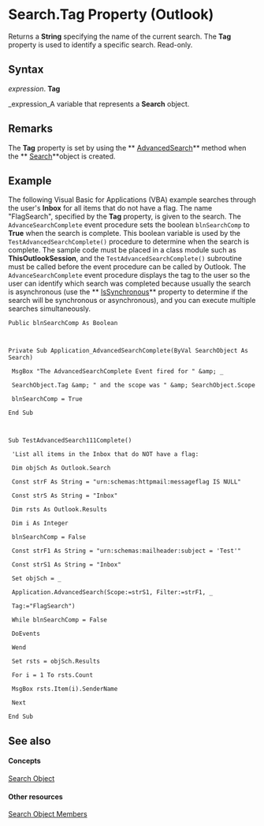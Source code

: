 
# Search.Tag Property (Outlook)

Returns a  **String** specifying the name of the current search. The **Tag** property is used to identify a specific search. Read-only.


## Syntax

 _expression_. **Tag**

 _expression_A variable that represents a  **Search** object.


## Remarks

The  **Tag** property is set by using the ** [AdvancedSearch](7b433d8b-08b9-dff1-b854-287d76b47a90.md)** method when the ** [Search](226a5d49-3caf-90dd-725c-265404d1939f.md)**object is created.


## Example

The following Visual Basic for Applications (VBA) example searches through the user's  **Inbox** for all items that do not have a flag. The name "FlagSearch", specified by the **Tag** property, is given to the search. The `AdvanceSearchComplete` event procedure sets the boolean `blnSearchComp` to **True** when the search is complete. This boolean variable is used by the `TestAdvancedSearchComplete()` procedure to determine when the search is complete. The sample code must be placed in a class module such as **ThisOutlookSession**, and the  `TestAdvancedSearchComplete()` subroutine must be called before the event procedure can be called by Outlook. The `AdvanceSearchComplete` event procedure displays the tag to the user so the user can identify which search was completed because usually the search is asynchronous (use the ** [IsSynchronous](e240cc55-26c3-a560-4ee2-84b15da95e52.md)** property to determine if the search will be synchronous or asynchronous), and you can execute multiple searches simultaneously.


```
Public blnSearchComp As Boolean 
 
 
 
Private Sub Application_AdvancedSearchComplete(ByVal SearchObject As Search) 
 
 MsgBox "The AdvancedSearchComplete Event fired for " &amp; _ 
 
 SearchObject.Tag &amp; " and the scope was " &amp; SearchObject.Scope 
 
 blnSearchComp = True 
 
End Sub 
 
 
 
Sub TestAdvancedSearch111Complete() 
 
 'List all items in the Inbox that do NOT have a flag: 
 
 Dim objSch As Outlook.Search 
 
 Const strF As String = "urn:schemas:httpmail:messageflag IS NULL" 
 
 Const strS As String = "Inbox" 
 
 Dim rsts As Outlook.Results 
 
 Dim i As Integer 
 
 blnSearchComp = False 
 
 Const strF1 As String = "urn:schemas:mailheader:subject = 'Test'" 
 
 Const strS1 As String = "Inbox" 
 
 Set objSch = _ 
 
 Application.AdvancedSearch(Scope:=strS1, Filter:=strF1, _ 
 
 Tag:="FlagSearch") 
 
 While blnSearchComp = False 
 
 DoEvents 
 
 Wend 
 
 Set rsts = objSch.Results 
 
 For i = 1 To rsts.Count 
 
 MsgBox rsts.Item(i).SenderName 
 
 Next 
 
End Sub
```


## See also


#### Concepts


 [Search Object](226a5d49-3caf-90dd-725c-265404d1939f.md)
#### Other resources


 [Search Object Members](543773b8-9f38-8d3e-2279-8f2a581ccd18.md)
